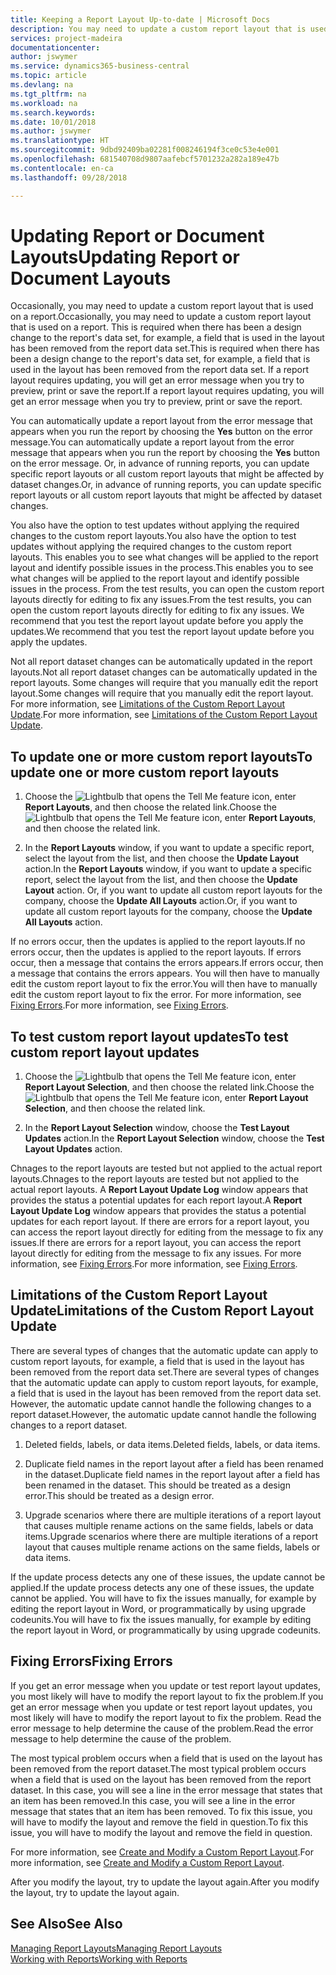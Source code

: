 ```yaml
---
title: Keeping a Report Layout Up-to-date | Microsoft Docs
description: You may need to update a custom report layout that is used on a report. This is required when there has been a design change to the report's data set, for example, a field that is used in the layout has been removed from the report data set.
services: project-madeira
documentationcenter: 
author: jswymer
ms.service: dynamics365-business-central
ms.topic: article
ms.devlang: na
ms.tgt_pltfrm: na
ms.workload: na
ms.search.keywords: 
ms.date: 10/01/2018
ms.author: jswymer
ms.translationtype: HT
ms.sourcegitcommit: 9dbd92409ba02281f008246194f3ce0c53e4e001
ms.openlocfilehash: 681540708d9807aafebcf5701232a282a189e47b
ms.contentlocale: en-ca
ms.lasthandoff: 09/28/2018

---
```

# <a name="updating-report-or-document-layouts"></a><span data-ttu-id="ddf0c-104">Updating Report or Document Layouts</span><span class="sxs-lookup"><span data-stu-id="ddf0c-104">Updating Report or Document Layouts</span></span>
<span data-ttu-id="ddf0c-105">Occasionally, you may need to update a custom report layout that is used on a report.</span><span class="sxs-lookup"><span data-stu-id="ddf0c-105">Occasionally, you may need to update a custom report layout that is used on a report.</span></span> <span data-ttu-id="ddf0c-106">This is required when there has been a design change to the report's data set, for example, a field that is used in the layout has been removed from the report data set.</span><span class="sxs-lookup"><span data-stu-id="ddf0c-106">This is required when there has been a design change to the report's data set, for example, a field that is used in the layout has been removed from the report data set.</span></span> <span data-ttu-id="ddf0c-107">If a report layout requires updating, you will get an error message when you try to preview, print or save the report.</span><span class="sxs-lookup"><span data-stu-id="ddf0c-107">If a report layout requires updating, you will get an error message when you try to preview, print or save the report.</span></span>  
  
<span data-ttu-id="ddf0c-108">You can automatically update a report layout from the error message that appears when you run the report by choosing the **Yes** button on the error message.</span><span class="sxs-lookup"><span data-stu-id="ddf0c-108">You can automatically update a report layout from the error message that appears when you run the report by choosing the **Yes** button on the error message.</span></span> <span data-ttu-id="ddf0c-109">Or, in advance of running reports, you can update specific report layouts or all custom report layouts that might be affected by dataset changes.</span><span class="sxs-lookup"><span data-stu-id="ddf0c-109">Or, in advance of running reports, you can update specific report layouts or all custom report layouts that might be affected by dataset changes.</span></span>  
  
<span data-ttu-id="ddf0c-110">You also have the option to test updates without applying the required changes to the custom report layouts.</span><span class="sxs-lookup"><span data-stu-id="ddf0c-110">You also have the option to test updates without applying the required changes to the custom report layouts.</span></span> <span data-ttu-id="ddf0c-111">This enables you to see what changes will be applied to the report layout and identify possible issues in the process.</span><span class="sxs-lookup"><span data-stu-id="ddf0c-111">This enables you to see what changes will be applied to the report layout and identify possible issues in the process.</span></span> <span data-ttu-id="ddf0c-112">From the test results, you can open the custom report layouts directly for editing to fix any issues.</span><span class="sxs-lookup"><span data-stu-id="ddf0c-112">From the test results, you can open the custom report layouts directly for editing to fix any issues.</span></span> <span data-ttu-id="ddf0c-113">We recommend that you test the report layout update before you apply the updates.</span><span class="sxs-lookup"><span data-stu-id="ddf0c-113">We recommend that you test the report layout update before you apply the updates.</span></span>  
  
<span data-ttu-id="ddf0c-114">Not all report dataset changes can be automatically updated in the report layouts.</span><span class="sxs-lookup"><span data-stu-id="ddf0c-114">Not all report dataset changes can be automatically updated in the report layouts.</span></span> <span data-ttu-id="ddf0c-115">Some changes will require that you manually edit the report layout.</span><span class="sxs-lookup"><span data-stu-id="ddf0c-115">Some changes will require that you manually edit the report layout.</span></span> <span data-ttu-id="ddf0c-116">For more information, see [Limitations of the Custom Report Layout Update](ui-update-report-layouts.md#UpdateLimitations).</span><span class="sxs-lookup"><span data-stu-id="ddf0c-116">For more information, see [Limitations of the Custom Report Layout Update](ui-update-report-layouts.md#UpdateLimitations).</span></span>  
  
## <a name="to-update-one-or-more-custom-report-layouts"></a><span data-ttu-id="ddf0c-117">To update one or more custom report layouts</span><span class="sxs-lookup"><span data-stu-id="ddf0c-117">To update one or more custom report layouts</span></span>  
  
1.  <span data-ttu-id="ddf0c-118">Choose the ![Lightbulb that opens the Tell Me feature](media/ui-search/search_small.png "Tell me what you want to do") icon, enter **Report Layouts**, and then choose the related link.</span><span class="sxs-lookup"><span data-stu-id="ddf0c-118">Choose the ![Lightbulb that opens the Tell Me feature](media/ui-search/search_small.png "Tell me what you want to do") icon, enter **Report Layouts**, and then choose the related link.</span></span>  
  
2.  <span data-ttu-id="ddf0c-119">In the **Report Layouts** window, if you want to update a specific report, select the layout from the list, and then choose the **Update Layout** action.</span><span class="sxs-lookup"><span data-stu-id="ddf0c-119">In the **Report Layouts** window, if you want to update a specific report, select the layout from the list, and then choose the **Update Layout** action.</span></span> <span data-ttu-id="ddf0c-120">Or, if you want to update all custom report layouts for the company, choose the **Update All Layouts** action.</span><span class="sxs-lookup"><span data-stu-id="ddf0c-120">Or, if you want to update all custom report layouts for the company, choose the **Update All Layouts** action.</span></span>  

<span data-ttu-id="ddf0c-121">If no errors occur, then the updates is applied to the report layouts.</span><span class="sxs-lookup"><span data-stu-id="ddf0c-121">If no errors occur, then the updates is applied to the report layouts.</span></span> <span data-ttu-id="ddf0c-122">If errors occur, then a message that contains the errors appears.</span><span class="sxs-lookup"><span data-stu-id="ddf0c-122">If errors occur, then a message that contains the errors appears.</span></span> <span data-ttu-id="ddf0c-123">You will then have to manually edit the custom report layout to fix the error.</span><span class="sxs-lookup"><span data-stu-id="ddf0c-123">You will then have to manually edit the custom report layout to fix the error.</span></span> <span data-ttu-id="ddf0c-124">For more information, see [Fixing Errors](ui-update-report-layouts.md#FixErrors).</span><span class="sxs-lookup"><span data-stu-id="ddf0c-124">For more information, see [Fixing Errors](ui-update-report-layouts.md#FixErrors).</span></span>  

## <a name="to-test-custom-report-layout-updates"></a><span data-ttu-id="ddf0c-125">To test custom report layout updates</span><span class="sxs-lookup"><span data-stu-id="ddf0c-125">To test custom report layout updates</span></span>  
  
1.  <span data-ttu-id="ddf0c-126">Choose the ![Lightbulb that opens the Tell Me feature](media/ui-search/search_small.png "Tell me what you want to do") icon, enter **Report Layout Selection**, and then choose the related link.</span><span class="sxs-lookup"><span data-stu-id="ddf0c-126">Choose the ![Lightbulb that opens the Tell Me feature](media/ui-search/search_small.png "Tell me what you want to do") icon, enter **Report Layout Selection**, and then choose the related link.</span></span>  
  
2.  <span data-ttu-id="ddf0c-127">In the **Report Layout Selection** window, choose the **Test Layout Updates** action.</span><span class="sxs-lookup"><span data-stu-id="ddf0c-127">In the **Report Layout Selection** window, choose the **Test Layout Updates** action.</span></span>  
  
 <span data-ttu-id="ddf0c-128">Chnages to the report layouts are tested but not applied to the actual report layouts.</span><span class="sxs-lookup"><span data-stu-id="ddf0c-128">Chnages to the report layouts are tested but not applied to the actual report layouts.</span></span> <span data-ttu-id="ddf0c-129">A **Report Layout Update Log** window appears that provides the status a potential updates for each report layout.</span><span class="sxs-lookup"><span data-stu-id="ddf0c-129">A **Report Layout Update Log** window appears that provides the status a potential updates for each report layout.</span></span> <span data-ttu-id="ddf0c-130">If there are errors for a report layout, you can access the report layout directly for editing from the message to fix any issues.</span><span class="sxs-lookup"><span data-stu-id="ddf0c-130">If there are errors for a report layout, you can access the report layout directly for editing from the message to fix any issues.</span></span> <span data-ttu-id="ddf0c-131">For more information, see [Fixing Errors](ui-update-report-layouts.md#FixErrors).</span><span class="sxs-lookup"><span data-stu-id="ddf0c-131">For more information, see [Fixing Errors](ui-update-report-layouts.md#FixErrors).</span></span>  
  
##  <a name="UpdateLimitations"></a> <span data-ttu-id="ddf0c-132">Limitations of the Custom Report Layout Update</span><span class="sxs-lookup"><span data-stu-id="ddf0c-132">Limitations of the Custom Report Layout Update</span></span>  
 <span data-ttu-id="ddf0c-133">There are several types of changes that the automatic update can apply to custom report layouts, for example, a field that is used in the layout has been removed from the report data set.</span><span class="sxs-lookup"><span data-stu-id="ddf0c-133">There are several types of changes that the automatic update can apply to custom report layouts, for example, a field that is used in the layout has been removed from the report data set.</span></span> <span data-ttu-id="ddf0c-134">However, the automatic update cannot handle the following changes to a report dataset.</span><span class="sxs-lookup"><span data-stu-id="ddf0c-134">However, the automatic update cannot handle the following changes to a report dataset.</span></span>  
  
1.  <span data-ttu-id="ddf0c-135">Deleted fields, labels, or data items.</span><span class="sxs-lookup"><span data-stu-id="ddf0c-135">Deleted fields, labels, or data items.</span></span>  
  
2.  <span data-ttu-id="ddf0c-136">Duplicate field names in the report layout after a field has been renamed in the dataset.</span><span class="sxs-lookup"><span data-stu-id="ddf0c-136">Duplicate field names in the report layout after a field has been renamed in the dataset.</span></span> <span data-ttu-id="ddf0c-137">This should be treated as a design error.</span><span class="sxs-lookup"><span data-stu-id="ddf0c-137">This should be treated as a design error.</span></span>  
  
3.  <span data-ttu-id="ddf0c-138">Upgrade scenarios where there are multiple iterations of a report layout that causes multiple rename actions on the same fields, labels or data items.</span><span class="sxs-lookup"><span data-stu-id="ddf0c-138">Upgrade scenarios where there are multiple iterations of a report layout that causes multiple rename actions on the same fields, labels or data items.</span></span>  
  
 <span data-ttu-id="ddf0c-139">If the update process detects any one of these issues, the update cannot be applied.</span><span class="sxs-lookup"><span data-stu-id="ddf0c-139">If the update process detects any one of these issues, the update cannot be applied.</span></span> <span data-ttu-id="ddf0c-140">You will have to fix the issues manually, for example by editing the report layout in Word, or programmatically by using upgrade codeunits.</span><span class="sxs-lookup"><span data-stu-id="ddf0c-140">You will have to fix the issues manually, for example by editing the report layout in Word, or programmatically by using upgrade codeunits.</span></span>  
  
##  <a name="FixErrors"></a> <span data-ttu-id="ddf0c-141">Fixing Errors</span><span class="sxs-lookup"><span data-stu-id="ddf0c-141">Fixing Errors</span></span>  
 <span data-ttu-id="ddf0c-142">If you get an error message when you update or test report layout updates, you most likely will have to modify the report layout to fix the problem.</span><span class="sxs-lookup"><span data-stu-id="ddf0c-142">If you get an error message when you update or test report layout updates, you most likely will have to modify the report layout to fix the problem.</span></span> <span data-ttu-id="ddf0c-143">Read the error message to help determine the cause of the problem.</span><span class="sxs-lookup"><span data-stu-id="ddf0c-143">Read the error message to help determine the cause of the problem.</span></span>  
  
 <span data-ttu-id="ddf0c-144">The most typical problem occurs when a field that is used on the layout has been removed from the report dataset.</span><span class="sxs-lookup"><span data-stu-id="ddf0c-144">The most typical problem occurs when a field that is used on the layout has been removed from the report dataset.</span></span> <span data-ttu-id="ddf0c-145">In this case, you will see a line in the error message that states that an item has been removed.</span><span class="sxs-lookup"><span data-stu-id="ddf0c-145">In this case, you will see a line in the error message that states that an item has been removed.</span></span> <span data-ttu-id="ddf0c-146">To fix this issue, you will have to modify the layout and remove the field in question.</span><span class="sxs-lookup"><span data-stu-id="ddf0c-146">To fix this issue, you will have to modify the layout and remove the field in question.</span></span>  
  
 <span data-ttu-id="ddf0c-147">For more information, see [Create and Modify a Custom Report Layout](ui-how-create-custom-report-layout.md#ModifyCustomLayout).</span><span class="sxs-lookup"><span data-stu-id="ddf0c-147">For more information, see [Create and Modify a Custom Report Layout](ui-how-create-custom-report-layout.md#ModifyCustomLayout).</span></span>  
  
 <span data-ttu-id="ddf0c-148">After you modify the layout, try to update the layout again.</span><span class="sxs-lookup"><span data-stu-id="ddf0c-148">After you modify the layout, try to update the layout again.</span></span>  
  
## <a name="see-also"></a><span data-ttu-id="ddf0c-149">See Also</span><span class="sxs-lookup"><span data-stu-id="ddf0c-149">See Also</span></span>  
 [<span data-ttu-id="ddf0c-150">Managing Report Layouts</span><span class="sxs-lookup"><span data-stu-id="ddf0c-150">Managing Report Layouts</span></span>](ui-manage-report-layouts.md)  
 [<span data-ttu-id="ddf0c-151">Working with Reports</span><span class="sxs-lookup"><span data-stu-id="ddf0c-151">Working with Reports</span></span>](ui-work-report.md)  
